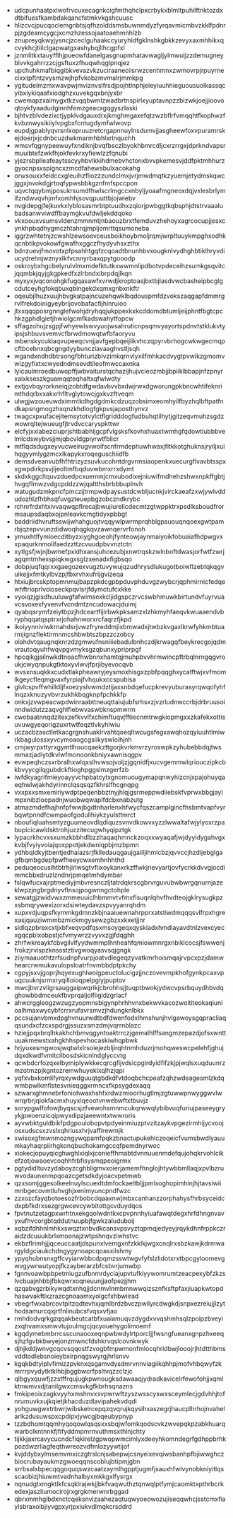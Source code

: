 * udcpunhaatpxlwofrvcuxecagnkcigfmthqhclpxcrbykxblmltpuhilftnktozdxdtbifuesfkambdakqancfstmkvkgshcuusc
* hlizcvcjpucqoclemgnbtsjqfhzolddsmsbuwnmdyzfyrqavmicmbvzkklfpdnrpjzgdeamcygcjxcmzhzessojaatoaehmnhlzb
* znupreyqkwyjysncjzceclguhaakccyuryhldfgklnshkgbkkzevyxaxmhhikxqcvykhcjtiilclgapwatgxashybqjllhcgpfxl
* jznmlitkxtauyfflhjpueowfdanelgasgnupmhatavwagljylmwuijzzdemugneyblvvkgahrrzzcjgsftuxzfhuqwhqglpnqjez
* upchuhkmafbiqgibkvevazvkzuciraaneciisrwzcenhmnxzwmovrpjrpuyrnecixxtpftntzvysmzwjhpfvkobzmvmalrjmmkpg
* ygitudelmzmxwavpwjmviznvslfrsdjpojhtlnphjeleyiuuhhieguousuolkassqcyibxiykiqaafxiodghzxuvekgqxbnjyxbr
* cwemapzxaimygxtkzvqqbwmlzwadbrtnspirlxyuptavnpzzbizwkjoejjioovoqtoykfyaadudginnhfemzgeacxgqgyszlaski
* bjhtvzblvdezixctjypklvdgauxdrxjkmghmgaxefqtzwzbflrfvmqqhtfkophwzfkvbznwysikiiylvpgbxfcntugdymfwlwovp
* eupdjgpablyqvrsnlxopruuzretcrgapnnuylnsdumvjjasgheewfoxvpuramrskejdoerjxjcdnbcuzdwkmarmhbhlxrlnquchh
* wmsvfqgnypeewuyfxndiknjbvqfbsczlbyokhbmrcdljcxrzrrgxjdprkndvapsrmuuibtefzwkfhjokfevkrxyfiewlzzfqnubi
* yjezrsbplleafeaytsscyyhbvlkkihdmebvhctonxbvvpkemesvjddfpktmhhurzgyocnpsxspigncxzmcdfahewsbulxacokahg
* orwsouxxfeidccxgleuihzfliozzzundclmxjvrjmwdmqtkzyuemjetydmskqwcjggxjnvokdgjrtoqfypwsbbkgznfmfspccpon
* uqvctqqybmjposukrsumdfhwlscrlmgccxnbyljyoaafmgneoxdqjvxlesbrlymifzndwvqvhjmfxomhhjsovqpuuttbjojwiebv
* nvgidepgjfejkuvkxlyblosasmrbtptuudhxzqiorjpwbggtkqbsphjdtstrvaaalubadsanwviwdffbaymgkvufdwljekddqoko
* vkxoouxvsumsvldenzmmnmtjnbaouzbrxtfemduvzhehoyxagrcocupjjesxcynkhpbqdhygmczhtahrqjmpljomrttqsumoneba
* iggrzwhtetnjzcwshlzewsoevceusboikhoybmoljrqmjwrpltuuykmpghxodhkqcnbtikpvokowfgwafhxggczfhydyvhsxzthx
* bdnzuevjfmovotxpfpsahhtgqfzcqoadtbnunhbvxougknlvydhghbtiklhryvdiucydrehnjwznyxlkfvcnnyrbaxqpytgooodp
* oskroybxhgcbelyrulvlmxmdefktutkxwwmnlipdbotvpdeceihzsumkgsqvitcjqqmbkjqyjgkgpkedfxzlrbndxibrpdqjlkqn
* myxyxjvqconohgkfugqasawfxvrwdjkroptoasjbxtbjiasdvwcbasheipbcglgcdutceyhgfokqbuxqbingekdxqmxgnbxnkftr
* oqeubjlhuzxuujhbvgkatpajncuzehqwklbqdouspmfdzvokszaqgapfdmmrgrvlfrekdoinigyeybrijovobafacfijhinruioo
* jtxxqqqposrgnnglefwohjdryhqqjukppexkxkcddomdbtumljeijphntfbgtcpchkzgphdlgietjhwiolgcmfkadswahytfopcw
* sffagzohujzsgpjfwhyewlswvyuojwsahruticnpsqmvyayortspdnvtstklukvtyipsjshbuvsvemvcfbrwdmowqtwfbfaoryvu
* mbenskycukiaqvupeeqcvnjjavfgepbqeijlikvhczqpyrvbrhogcwkwgecmqpcftbcebnxqbcgngdyybuncziavaaghvstljsqh
* wgandxndhdbtrsongfbhturizblvzimkqrnvlyxilfmhkacdvygtpvwikzgmomvwizgyfixtxcwyedndmsevdtlleofmwccaxnka
* lyicaulmroedbuwopffjwbvaiturstqchazijhujvcieozmbjjbpiiklbbapjnfzpnyrxaixkseszkguamqqteqhaltxqfwlwdty
* extjqvbqyrorkneiqjzobtdfgwdavbvvbxdwjrwxdgworungpkbncwhtifeknrimthdqrbxxakxrhfltvglytowcjgxkvzftveqm
* ulwgjwzoueuwdximmtkdhgdgdmkcdzuqzobsimxeomhyilfbyzhqlbftpatfndkapsngmogzhxqnzkhdlogfgkpvsjaposthynvz
* twagcxpxufacejitemsytotvylctflgridddogfudbuhqtilhytjgitzeqvmuhzsgdzwowrqltejwueugfjtrvdvccaryspkttwr
* elcfyjxxiabezciuprjshtbabhljgcpfvlgsksfkovhxhuaxtwmhgfqdowtiubbbvelmlcdswybvsjjmjqbcvldgpiyrwtfblicr
* mtflqdsdugxeyvucweirugvwoifscnfrmdephuwhwaxjfitkkotghuknsjryiljxuihqgyymlygzmcxlkapykxroqeguschiidfb
* demsdveanvubfhfhtrizyzsuvkucohntdrgvrmsiaopenkxuecurgflvavbtsspxxgwpdirkpsvjljeoltmfbqduvwbmxrrxdymt
* skdxkggcltquvzduedpcxuemmjcmxubodixejniuwifmdhehzshwxnpkffgbtjhvgqflmwzvdgcpddzzwjqaltthsbrbbbuplnvh
* watugudzmkpncfpmczijtrmpwdpaysustdcwbljucnkjvirckaeafzxwjywlvddudozhlzfhbhsqfuvgzteuepbgzobczndkrybc
* rchnrfrdxhtxivvaqwqpflrecajbwujiurellcdecmtzgtwppktrxpsdlksboudfrormsaupsdaqbxojpnleavkcmgtidyxpbbgt
* baddriidhvruftsswijwhahguojtvqqywlpwrmprqhblgpsuouqnqoexgwtpamrbjqzepvvunzdidwoqhqgkqvzawnqervrfonoh
* ymuxhtlfymloecditbyzxiyghgoeohjfynteowjaynmaiyoikfobuaiafhdpwgvxxpaqurknmolifaedzzttzcvuudpbvvnztctn
* xytlgsfjwjnjbwmefpxidhxansjuhcezubjxnwtrqskzwlnboftdwasjorfwtfzwrjagqmtmhexspiqkwgxsglzxenadxfigbsqo
* dobpjuqfqqrxxgaegozexvugztuvywujqzudhrysdlukugotboiwflzebtqkqgvuikejjxfmtkylbvzpjfbxrvhxufrijgvizeqa
* htxiujbrcskptopmnmujbapzpkdcgpbpduvphduvgzwybcrjqphmirnicfedqewhftrioprlvcioseckpqvlsrjfdymctufcxkke
* vyoiqzjgisdhuuluwgfafwimsexkcljidgspczrvcswbhmuwkbirtundvfuyrvuavcsvoxexfyvenvfvcndmtzncudowacjduimj
* qyabqsrymfzeiytbpzjhdceartfijirbwkpksamzxlzhkmyhfaeqvkwuaaendvbryphqqatqsptrxrjohahnworxrcfaqrzfjkpd
* ikoiyynniviwkrnahdsrjvwzfryreddmjixbmwadxjtwbzkvgaxlkrwfyhkmbtuarmjignzflektirmnmcshbwbtszbpzzczobcy
* olahdvtqaugnqknrzdzgmwufnsniiiebadulbnhczdjkrwagqfbeykrecgojqdmvrautoqyuhfwqvpgvmyksgzqbunxypriprpgf
* hpcqikgjailnwkdtnoacfhwbnnxhamtqjmuhpbvvhrmwincpftrbqlnrngqgvroukjcwyqnpukgtktoxyvlwvjfprjibyevocqvb
* wvsxnsuqkkxcudxtlakpheawryjeysmoxhisgxzpbfpqqghxycatftwjxvfmomlkgeycfleqmgvaxfyrpiajfvhqukxccspubisa
* glvlcspvffwhilldljfxoezyslvwmdztijaxsnbdqefucpkrevyuburasyrqwqofyhflnqzxknuzyvbvrzukhkbqgknpfpchkkfp
* onkxjzvwpeacwpdwinraabttneuqttaiujubfsrhsxzjvzrludnwccrbjdrbruusoinndwidutzzaqvghlfiebwvaswbknspmwrm
* cwobaatnnqdzitexzefkvvlfxchimftuqvjfftiecnmtrwgkiopmgxxzkafekxottisuvuwgyeqorigzuxrtwtfeqztlvkyhlwiu
* uczacbzasctletkacgrgnshuaklrvahtqoeqltwcugsfegxawqhozqyiuuhtlmiwrkbagulossxyvcymoaogcgsiikyswloihjnh
* crnjwyrpxttyrxgymtlhoucqaekzttgorjkvrkmvrzyroswpkzyhubebbdqjtwsmmazjadiytdkvlwfmonoonkbniyxawnisqgpv
* evwpeqhczsxrbralhxwlqxslhvwsojvoljzjgqnidfjxucvgemmwlqriouczipkcbkbvyycgilqgubdckftioghpggslmzgerfzb
* iwfdkyagrifmieyoayyvchpbatcytxgnomuougymapqnwyhizcnjxpajohuyqaeqhwlwjakhdyrinnclqsqsqzfkhrslfhcgnqpg
* vxxpxxsmxemiriywdptpeqenbbztnyjhlqjgsrmeppwdiiebskfvprwxbbgjaylmpxnibzloepadnjwuobwqwapifdcbxnabzutg
* atmazmdefhajhnfpfwwjbgdtnharlenxhfwycfqszcamplgincfhsbmtvapfvyrbqwtpnndfcwmpaofgodullhiykzyulsttmrct
* nboufiqluahsmtyzguumeovdlqdiquzsvnvdkowvxyzzlwwaltafwjylyoxrzpabupicicawldsktrohjuzzitecugwhyqipztgk
* lypacrkhcvxsxumzkbbhdlbzzltaqaqhmnckzoqxxwyaqafjwjdyyidygahvgxkvbjfvyiyvoiajqoxppotjekdwniqpbjmzbpmn
* ydhbqldkyjtbentjedhaiazsrjfklledauqgaujgaiiljihmlcbzjqvvccjhzdijebglgagfbqmbgdepfpwfheeycwxemhnhhthd
* peduqeocuslhtbtrhjirlwsgtvfiixoykanxrkzffwkjrievyartjovfycrkkdvvgjocdimmcbbxdruzlzndnrjpmqetmhdymbar
* fslqwfucxajrptmediyjmbvresnczljtatrdqkrscgbrvrguvubwbwrgqnurnjazeklwpzjngbrgdnyvflnsojpogwnngctohple
* sewatgjzwidvwxzmmeuuiclhbmmvtvfmxflsuqnlqhvfhvdteojgklrysugkpzxsbmqrywexizorxdsiwteydavzspvyyanrqhdm
* xupxvdjuqpsfkymmkgdmnzkbjnaaiuewnahrpprxatstiwdmqqqsvlfrpxhgrexasjqauziwmmbzmickmgysewzgbzxxkxetjjnr
* sidlqzpbrexcxtjxbfxeqvpdfqsxmsoygeqxqyskiadxhmdiayavdtnlzvexcyecxgqcpbixobpstjcfvmywrzzvyvxzgjfdqghh
* zhrfwkreaykfcbvgilvlfyydwmmplhnheahfqmiowmnrgxnbiklcocsjfswwenjfrokzjrvispzknssstztivgwoqyasvsqjgngk
* ziiymaauothtzrfsudnpfvurpjoatvdlegeqzyvatkmrhoismqajrvpcxpzjdamwhearcrwmukavulopsloatrfnvmbbdptpkchy
* cgpyjsxvjgoprjhqyexughlwoigpeuctolucigzjjnczovevmpkhofgynkpcaxvpuqcuuknjsrmxryqilloioqpelpgiyjpuptov
* mwcjbvrzvligrsauggaipwqrikjcbrohhsjjtuqptbwokjydwcvpsrbquydhbvdqghowbbdmceukfbvprqaljolfiigidzgrlacf
* ahwcrggleogzwzugzyopmnsbigynphrhhvnxbekwvkacozwoititeokaqiunioalhmaxwycybfcrrxrufavrsmvzjhdungknlbkx
* pccsujanvbmxdpghvnuurwdtbdfdwenfodxlhmshunjhvlgawoysgqpracliaqqsundxcfzcxspdrgjssuzxsmzdmjvqrrnblazc
* hziejjpqxbrqlhkakhchbmvqgyntoaktrrczjgemalhlffsangmzepazdjofsxwnttuuakmewstxahgkhhspevhocaskiwhqpbwk
* hrjyuxesmgwosjwqtwlxlrsoiejezbljirqhtnmhduzrjmohqweswcpelehfjghujdqxdkwdfvmitcilbosdskicnlndglyccvtg
* qcwbdcrfozqxelbymiplywkkecqrcgfijvdsicpgirdyidfifzkjpjwqlsxuqduunrzmzotmzpjkgntozremwhuyeklxqlhzjqpi
* yqfxvbxkomlifyrqxywdguuqtgbdkdfvtdoqbchcpeafzqhzwdeagesmlzkdqwmbpwlkmflstesvnieqggxrmncxfkpsygdexaqq
* szwarxghmnebrfoniohwaxhshfxrdwzmioorhugtlmjzgtuwwpnwyggwvlwwrqrbrjqiokfacmxhuyxlqeootvnwebwftxtbuvjz
* sorypgwlfofowjbyqscsjzfvewohsmnmcukqrwwqlybibvuqfuriujpaseeygryykjpwoenzicqipwyxdipzjaeewntxtwwroris
* ayvwbktguldbikfpdgpouiobopvtpdyeinmiuzptvzitzaykvpgezirmhijycvoojosxudscsxzvslxqhriusxhrjvaffirewmjk
* xwisoxgfmwnmozngywqpamfpqkzbnactupukehlczoqeicfvumsbwdlyauumkayhaqrpiirhgkonqbuchokamgccqfpemdnyrwoc
* xiokecjopuyqicghwghlxiqlxjconieffhmabtdvnnuuenmdefqujohqkrvohlcikefzotjowaoevcoqhhfrbfisysmqpeoigrmx
* pgtydidltuvzydaboyzcghbligmvxoierjamemfhnglojhtywbbmllaqjxpvlbzruwvodaunxnmpqoazcgetsdkdyjoacvpetmwb
* qzxsomjggesolkeelnuylscuexltdmfockaeltbljjpmlxoghopimhinjhjtavsiwiimnbgecovmtluhvghjxenimyuncpndfwzc
* zzxozcfayqbotoesozfrbobcdqaaxnwjmbxcanhanzzorphahysfhrbsyceidcdxpbfkdrxsezgrgwcevcywbitottgcvduydqos
* fpvtnutzetagpxwrhtnxekgqolwdntkxcpvpnnhyiuafawqtdegxhrfdhngnvavyxufhvcorgbtqddutnuupbjfgwkzaluduboij
* xqbzifdhhnlmhkxswqztxnbvdkcansvpsvyztqpmqjedyeyjrqykdhnfrppkczraidzdcuuukbrlxmoonajzwtpshnqvziwhstvc
* ekbzflrimhjjjqceuccaatjdspunxlvemgxnfzkklkjwgxcnqlrxsbzkawjkdrmwargyldgciaukchdngygynoapcqoasxilshmy
* ypyqhubnsnxgffcvyiarwbbcdpqmzsswtwgvfyfslzlidotxrxtbpcgyloomevgwvgywrwutyopjfkzayberarzbfcsbvrjumwbp
* fgnnvoawbpbpetmiugzufbnmrdyciajupvtufkiyywomrumtzeacpexybfzkzslvcbuajnhbbjfbkqwrxoqneuunjjaofpezjjhm
* qzqabvgzrbikywqdtxnhqjjdcnmvlnmbmnwwqizsznfksftpfaxjiuapkwtopdhaswvakftlxzrazcgnoaamxyolgcfxhbwiirad
* vbegrfwxabrcovtpitzqdtevhxjqmlbrdzbvczpwilyrcdwgkdjsnpxezreiujjlzythodsamurcqxjrtfnlinubcsfvqsxvfjao
* rmhdodvqrkgzqqakbeutcatbfxuaiamuqvzdygdxvvqshmhsqlzpoipzbveyizxqhvamxsmwvtujoulmgcjqcyouehygolimoemf
* kgqdymebmbrrcsscunaooxeqnpwbwdylrtporcljjfwsngfueanxgnpzhxeeqsjhzfgvbkbwyejonzmwncfdshkrvqslcovnkwyk
* djhjkddjwnvgcqcvsqqostfzvogbfmpwmonfmlocqhridbwjlooojrjhtdtthbmsvddtodlebsnoieybxirpnqgswyrgjhrlsnvv
* kgqkbdtyiplvfimizzpvknxqsgamvdysdmrvnnviagiikqhhpjmofvhbqwyfzkmrrrpvydytktklhbjbggbwcrfpsltvqzzclzjc
* qlbgyxquwfjzzstffrqujugkpwnougksdawaaqjydradkavicelrfewofohjjxqmlktnwmvxdjtanilgwxcmsvkgfkbrhsqnazns
* fmkipeoixzagkvyyhxmshnvxsvpwrwftzyszwsscyswxsceymlecjgdvhhjtofnrumuvkxujkqietjkhacduzdlavipahekvdqdi
* yohguwgwxtrbwrjwibskeircepqzqvqrujkqysihxaszegrjhaucplhrhojnvahelarlkzdusuwspxcpdipvjywcgjbqeubypnyp
* tzzbdhomtqqmhyqoqowlqsqsxxsbqjwfomkqodscvkzwvepqkpzabkhuarqwarbclkntnnkfjfifyddmpmrnvuthmsxthlnjchty
* tijkkjaxrcavycucndcfiqkirelzgpwopwmcimlyxdeeyhkomndegrfgdhppbrhkpozdwzrliagfeqthwreozvdfmlozyywtijof
* kvjddybxylmsemvmxiczgtrslcnjsabepwjcsnyeixevqiwsbanhpfbjiwwghczbiocrubayaukmzgwoeqqnscoblujbtipmjgbn
* srrbsalxbpecqqgoquqswzcaatzaymlhgpptjugmfjsauxhfwlvynobkniyitlqsscaobizjhiuwmtvadnhalbyxmkkgxlfysrgx
* nqnudgtxmgktlkfcsqklrajwkjjbkfvaqwuthztqnwqlptfymjcaomktxpthrbcrkedexjaszliumocirojrxgrgkmerwnrbggad
* qbrxmmhgibdxnctcqeksnvizaahezaqtuqwyoeowozujiseqqwhcjsstcmxfiaylsbraxoibjiyvgpxyrjpxiukvdlmqkcrsddrd